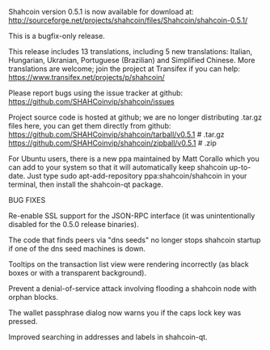 Shahcoin version 0.5.1 is now available for download at:
http://sourceforge.net/projects/shahcoin/files/Shahcoin/shahcoin-0.5.1/

This is a bugfix-only release.

This release includes 13 translations, including 5 new translations:
Italian, Hungarian, Ukranian, Portuguese (Brazilian) and Simplified Chinese.
More translations are welcome; join the project at Transifex if you can help:
https://www.transifex.net/projects/p/shahcoin/

Please report bugs using the issue tracker at github:
https://github.com/SHAHCoinvip/shahcoin/issues

Project source code is hosted at github; we are no longer
distributing .tar.gz files here, you can get them
directly from github:
https://github.com/SHAHCoinvip/shahcoin/tarball/v0.5.1  # .tar.gz
https://github.com/SHAHCoinvip/shahcoin/zipball/v0.5.1  # .zip

For Ubuntu users, there is a new ppa maintained by Matt Corallo which
you can add to your system so that it will automatically keep
shahcoin up-to-date.  Just type
sudo apt-add-repository ppa:shahcoin/shahcoin
in your terminal, then install the shahcoin-qt package.


BUG FIXES

Re-enable SSL support for the JSON-RPC interface (it was unintentionally
disabled for the 0.5.0 release binaries).

The code that finds peers via "dns seeds" no longer stops shahcoin startup
if one of the dns seed machines is down.

Tooltips on the transaction list view were rendering incorrectly (as black boxes
or with a transparent background).

Prevent a denial-of-service attack involving flooding a shahcoin node with
orphan blocks.

The wallet passphrase dialog now warns you if the caps lock key was pressed.

Improved searching in addresses and labels in shahcoin-qt.
